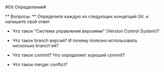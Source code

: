 #Git Определения#

** Вопросы: ** 
Определите каждую из следующих концепций Git. и напишите свой ответ

* Что такое "Система управления версиями" (Version Control System)? 

* Что такое branch версий? И почему полезно использовать несколько branch'ей?

* Что такое commit? Что определяет хороший commit?

* Что такое merger conflict?
